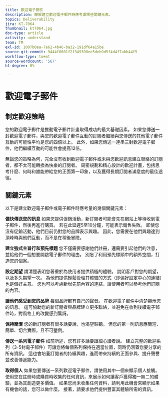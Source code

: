 ```yaml
---
title: 歡迎電子郵件
description: 瞭解建立歡迎電子郵件時應考慮哪些關鍵元素。
topics: Deliverability
jira: KT-7064
thumbnail: kt7064.jpg
doc-type: article
activity: understand
team: TM
exl-id: 1007b0ea-7a62-4b46-ba32-191df64a15be
source-git-commit: 9444f8601f2f349398ee5deb9d5f4d4f7abb44f5
workflow-type: tm+mt
source-wordcount: '567'
ht-degree: 0%

---
```


# 歡迎電子郵件

## 制定歡迎策略

您的歡迎電子郵件是推動電子郵件計畫取得成功的最大基礎因素。 如果您傳送一封歡迎電子郵件，與您的歡迎電子郵件互動的訂閱者繼續與您傳送的其他電子郵件互動的可能性平均是您的四倍以上。 此外，如果您傳送一連串三封歡迎電子郵件，他們繼續互動的可能性會提高12倍。

無論您的策略為何，完全沒有收到歡迎電子郵件或未與您歡迎訊息建立聯絡的訂閱者，都不太可能轉換為快樂的訂閱者。 周密規劃和精心設計的歡迎計畫，包括思考什麼、何時和誰能帶給您的正面第一印象，以及獲得長期訂閱者滿意度的最佳途徑。

## 關鍵元素

以下是建立歡迎電子郵件或電子郵件時應考量的幾個關鍵元素：

**儘快傳送您的訊息**
如果您提供促銷活動，新訂閱者可能會先在網站上等待收到電子郵件，然後再進行購買。 若在此延遲5至10分鐘，可能表示銷售失敗。 即使您沒有促銷活動，他們目前仍對您的品牌表示興趣。 因此，您需要在他們興趣達到頂峰時與他們互動，而不是在稍後冒險。

**建立強式主旨行和預先標題**
您不僅需要感謝他們註冊，還需要引起他們的注意，並給他們一個想要開啟電子郵件的理由。 別忘了利用預先標頭中的額外空間，打造您的個案。

**設定期望**
請清楚表明您著重於為使用者提供積極的體驗。 說明客戶對您的期望，以及多久期望一次。 為他們提供輕鬆管理其體驗的方式（即偏好設定中心的連結）也是個好主意。 您也可以考慮新增先前內容的連結，讓使用者可以參考他們訂閱的內容。

**讓他們感受到您的品牌**
每個品牌都有自己的聲音。 在歡迎電子郵件中清楚顯示您的訊息。 這可協助您的新訂閱者與品牌建立更多聯絡，並避免在收到後續電子郵件時，對風格上的改變感到驚訝。

**保持簡潔**
您的新訂閱者有很多話要說，也渴望聆聽。 但您的第一則訊息應簡短、簡單、切合實際，且不可壓倒。

**傳送一系列電子郵件**
如前所述，您有許多話要跟細心讀者說。 建立完整的歡迎系列（3-5封電子郵件）可讓您將每個系列保持在適當位置，同時仍涵蓋您要分享的所有資訊。 這也會培養訂閱者的持續興趣，進而帶來持續的正面參與、提升聲譽並改善傳遞能力。

**取得個人**
如果您要傳送一系列歡迎電子郵件，請使用其中一個來顯示個人接觸。 使用您在註冊時或購買時收集的任何資訊，來展示如何讓客戶獲得獨一無二的體驗，並為其創造更多價值。 如果您尚未收集任何資料，請利用此機會來顯示如果有機會的話，您可以做什麼。 接著，請要求他們提供豐富其體驗所需的資訊。
